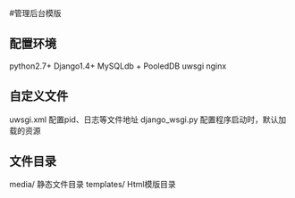 #管理后台模版

## 配置环境
python2.7+ 
Django1.4+
MySQLdb + PooledDB
uwsgi
nginx

## 自定义文件
uwsgi.xml 配置pid、日志等文件地址
django_wsgi.py 配置程序启动时，默认加载的资源

## 文件目录
media/ 静态文件目录
templates/ Html模版目录


